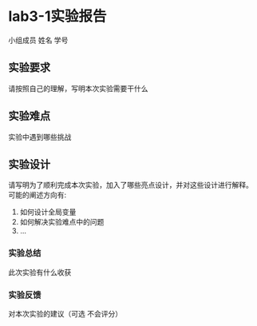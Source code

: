 # lab3-1实验报告

小组成员 姓名 学号

## 实验要求

请按照自己的理解，写明本次实验需要干什么

## 实验难点

实验中遇到哪些挑战

## 实验设计

请写明为了顺利完成本次实验，加入了哪些亮点设计，并对这些设计进行解释。
可能的阐述方向有:

1. 如何设计全局变量
2. 如何解决实验难点中的问题
3. ...


### 实验总结

此次实验有什么收获

### 实验反馈

对本次实验的建议（可选 不会评分）
